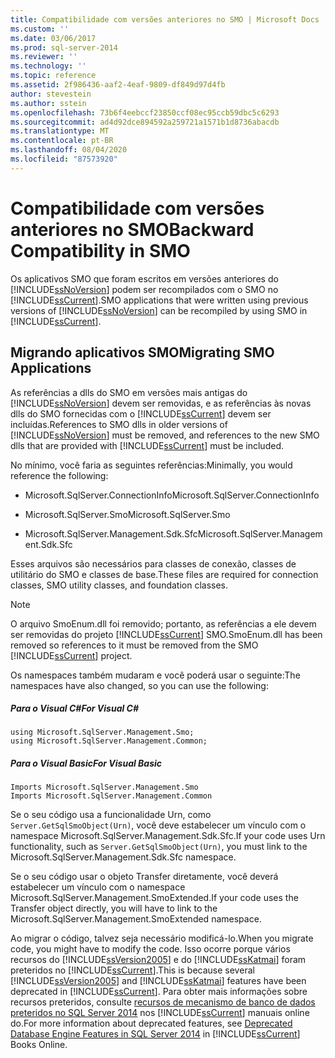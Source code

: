 ```yaml
---
title: Compatibilidade com versões anteriores no SMO | Microsoft Docs
ms.custom: ''
ms.date: 03/06/2017
ms.prod: sql-server-2014
ms.reviewer: ''
ms.technology: ''
ms.topic: reference
ms.assetid: 2f986436-aaf2-4eaf-9809-df849d97d4fb
author: stevestein
ms.author: sstein
ms.openlocfilehash: 73b6f4eebccf23850ccf08ec95ccb59dbc5c6293
ms.sourcegitcommit: ad4d92dce894592a259721a1571b1d8736abacdb
ms.translationtype: MT
ms.contentlocale: pt-BR
ms.lasthandoff: 08/04/2020
ms.locfileid: "87573920"
---
```

# <a name="backward-compatibility-in-smo"></a><span data-ttu-id="cf8d9-102">Compatibilidade com versões anteriores no SMO</span><span class="sxs-lookup"><span data-stu-id="cf8d9-102">Backward Compatibility in SMO</span></span>
  <span data-ttu-id="cf8d9-103">Os aplicativos SMO que foram escritos em versões anteriores do [!INCLUDE[ssNoVersion](../../includes/ssnoversion-md.md)] podem ser recompilados com o SMO no [!INCLUDE[ssCurrent](../../includes/sscurrent-md.md)].</span><span class="sxs-lookup"><span data-stu-id="cf8d9-103">SMO applications that were written using previous versions of [!INCLUDE[ssNoVersion](../../includes/ssnoversion-md.md)] can be recompiled by using SMO in [!INCLUDE[ssCurrent](../../includes/sscurrent-md.md)].</span></span>  
  
## <a name="migrating-smo-applications"></a><span data-ttu-id="cf8d9-104">Migrando aplicativos SMO</span><span class="sxs-lookup"><span data-stu-id="cf8d9-104">Migrating SMO Applications</span></span>  
 <span data-ttu-id="cf8d9-105">As referências a dlls do SMO em versões mais antigas do [!INCLUDE[ssNoVersion](../../includes/ssnoversion-md.md)] devem ser removidas, e as referências às novas dlls do SMO fornecidas com o [!INCLUDE[ssCurrent](../../includes/sscurrent-md.md)] devem ser incluídas.</span><span class="sxs-lookup"><span data-stu-id="cf8d9-105">References to SMO dlls in older versions of [!INCLUDE[ssNoVersion](../../includes/ssnoversion-md.md)] must be removed, and references to the new SMO dlls that are provided with [!INCLUDE[ssCurrent](../../includes/sscurrent-md.md)] must be included.</span></span>  
  
 <span data-ttu-id="cf8d9-106">No mínimo, você faria as seguintes referências:</span><span class="sxs-lookup"><span data-stu-id="cf8d9-106">Minimally, you would reference the following:</span></span>  
  
-   <span data-ttu-id="cf8d9-107">Microsoft.SqlServer.ConnectionInfo</span><span class="sxs-lookup"><span data-stu-id="cf8d9-107">Microsoft.SqlServer.ConnectionInfo</span></span>  
  
-   <span data-ttu-id="cf8d9-108">Microsoft.SqlServer.Smo</span><span class="sxs-lookup"><span data-stu-id="cf8d9-108">Microsoft.SqlServer.Smo</span></span>  
  
-   <span data-ttu-id="cf8d9-109">Microsoft.SqlServer.Management.Sdk.Sfc</span><span class="sxs-lookup"><span data-stu-id="cf8d9-109">Microsoft.SqlServer.Management.Sdk.Sfc</span></span>  
  
 <span data-ttu-id="cf8d9-110">Esses arquivos são necessários para classes de conexão, classes de utilitário do SMO e classes de base.</span><span class="sxs-lookup"><span data-stu-id="cf8d9-110">These files are required for connection classes, SMO utility classes, and foundation classes.</span></span>  
  
> [!NOTE]  
>  <span data-ttu-id="cf8d9-111">O arquivo SmoEnum.dll foi removido; portanto, as referências a ele devem ser removidas do projeto [!INCLUDE[ssCurrent](../../includes/sscurrent-md.md)] SMO.</span><span class="sxs-lookup"><span data-stu-id="cf8d9-111">SmoEnum.dll has been removed so references to it must be removed from the SMO [!INCLUDE[ssCurrent](../../includes/sscurrent-md.md)] project.</span></span>  
  
 <span data-ttu-id="cf8d9-112">Os namespaces também mudaram e você poderá usar o seguinte:</span><span class="sxs-lookup"><span data-stu-id="cf8d9-112">The namespaces have also changed, so you can use the following:</span></span>  
  
##### <a name="for-visual-c"></a><span data-ttu-id="cf8d9-113">Para o Visual C#</span><span class="sxs-lookup"><span data-stu-id="cf8d9-113">For Visual C#</span></span>  
  
```  
using Microsoft.SqlServer.Management.Smo;  
using Microsoft.SqlServer.Management.Common;  
```  
  
##### <a name="for-visual-basic"></a><span data-ttu-id="cf8d9-114">Para o Visual Basic</span><span class="sxs-lookup"><span data-stu-id="cf8d9-114">For Visual Basic</span></span>  
  
```  
Imports Microsoft.SqlServer.Management.Smo  
Imports Microsoft.SqlServer.Management.Common  
```  
  
 <span data-ttu-id="cf8d9-115">Se o seu código usa a funcionalidade Urn, como `Server.GetSqlSmoObject(Urn)`, você deve estabelecer um vínculo com o namespace Microsoft.SqlServer.Management.Sdk.Sfc.</span><span class="sxs-lookup"><span data-stu-id="cf8d9-115">If your code uses Urn functionality, such as `Server.GetSqlSmoObject(Urn)`, you must link to the Microsoft.SqlServer.Management.Sdk.Sfc namespace.</span></span>  
  
 <span data-ttu-id="cf8d9-116">Se o seu código usar o objeto Transfer diretamente, você deverá estabelecer um vínculo com o namespace Microsoft.SqlServer.Management.SmoExtended.</span><span class="sxs-lookup"><span data-stu-id="cf8d9-116">If your code uses the Transfer object directly, you will have to link to the Microsoft.SqlServer.Management.SmoExtended namespace.</span></span>  
  
 <span data-ttu-id="cf8d9-117">Ao migrar o código, talvez seja necessário modificá-lo.</span><span class="sxs-lookup"><span data-stu-id="cf8d9-117">When you migrate code, you might have to modify the code.</span></span> <span data-ttu-id="cf8d9-118">Isso ocorre porque vários recursos do [!INCLUDE[ssVersion2005](../../includes/ssversion2005-md.md)] e do [!INCLUDE[ssKatmai](../../includes/sskatmai-md.md)] foram preteridos no [!INCLUDE[ssCurrent](../../includes/sscurrent-md.md)].</span><span class="sxs-lookup"><span data-stu-id="cf8d9-118">This is because several [!INCLUDE[ssVersion2005](../../includes/ssversion2005-md.md)] and [!INCLUDE[ssKatmai](../../includes/sskatmai-md.md)] features have been deprecated in [!INCLUDE[ssCurrent](../../includes/sscurrent-md.md)].</span></span> <span data-ttu-id="cf8d9-119">Para obter mais informações sobre recursos preteridos, consulte [recursos de mecanismo de banco de dados preteridos no SQL Server 2014](../../database-engine/deprecated-database-engine-features-in-sql-server-2016.md) nos [!INCLUDE[ssCurrent](../../includes/sscurrent-md.md)] manuais online do.</span><span class="sxs-lookup"><span data-stu-id="cf8d9-119">For more information about deprecated features, see [Deprecated Database Engine Features in SQL Server 2014](../../database-engine/deprecated-database-engine-features-in-sql-server-2016.md) in [!INCLUDE[ssCurrent](../../includes/sscurrent-md.md)] Books Online.</span></span>  
  
  
